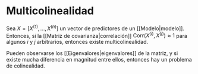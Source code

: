 # Multicolinealidad

Sea $X=[X^{(1)},...,X^{(n)}]$ un vector de predictores de un [[Modelo|modelo]]. Entonces, si la [[Matriz de covarianza|correlación]] $\mathrm{Corr}(X^{(i)},X^{(j)})\approx1$ para algunos $i$ y $j$ arbitrarios, entonces existe multicolinealidad. 

Pueden observarse los [[Eigenvalores|eigenvalores]] de la matriz, y si existe mucha diferencia en magnitud entre ellos, entonces hay un problema de colinealidad. 